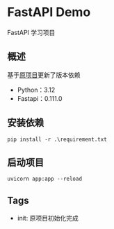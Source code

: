 # FastAPI Demo
FastAPI 学习项目

## 概述
基于[原项目](https://github.com/binkuolo/fastapi)更新了版本依赖
- Python：3.12
- Fastapi：0.111.0

## 安装依赖
```shell
pip install -r .\requirement.txt
```

## 启动项目
```shell
uvicorn app:app --reload    
```

## Tags
- init: 原项目初始化完成